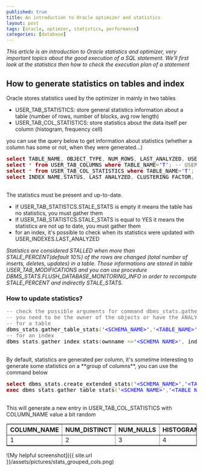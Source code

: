 ```yaml
---
published: true
title: An introduction to Oracle optimizer and statistics
layout: post
tags: [oracle, optimzer, statistics, performance]
categories: [database]
---
```

*This article is an introduction to Oracle statistics and optimizer, very important topics about the good execution of a SQL statement. We'll first look at the statistics then how to check the execution plan of a statement*

<!--excerpt-->

## How to generate statistics on tables and index

Oracle stores statistics used by the optimizer in mainly in two tables

* USER_TAB_STATISTICS: store general statistics information about a table (number of rows, number of blocks, avg row length)
* USER_TAB_COL_STATISTICS: store statistics about the data itself  per column (histogram, frequency cell)

you can use the query below to get information about statistics (whether a column has some or not, when they were generated...)

<pre style='color:#000000;background:#ffffff;'><span style='color:#800000; font-weight:bold; '>select</span> TABLE_NAME<span style='color:#808030; '>,</span> OBJECT_TYPE<span style='color:#808030; '>,</span> NUM_ROWS<span style='color:#808030; '>,</span> LAST_ANALYZED<span style='color:#808030; '>,</span> USER_STATS<span style='color:#808030; '>,</span> STALE_STATS <span style='color:#800000; font-weight:bold; '>from</span> USER_TAB_STATISTICS <span style='color:#800000; font-weight:bold; '>where</span> table_name<span style='color:#808030; '>=</span><span style='color:#0000e6; '>'T'</span><span style='color:#808030; '>;</span> <span style='color:#696969; '>-- USER_TAB_STATISTICS displays optimizer statistics for the tables owned by the current user, especially check column LAST_ANALYZED and STALE_STATS (check table definition for additional field to display)</span>
<span style='color:#800000; font-weight:bold; '>select</span> <span style='color:#808030; '>*</span> <span style='color:#800000; font-weight:bold; '>from</span> USER_TAB_COLUMNS <span style='color:#800000; font-weight:bold; '>where</span> TABLE_NAME<span style='color:#808030; '>=</span><span style='color:#0000e6; '>'T'</span><span style='color:#808030; '>;</span> <span style='color:#696969; '>-- USER_TAB_COLUMNS describes the columns of the tables, check column HISTOGRAM to see whether statistics exist or not</span>
<span style='color:#800000; font-weight:bold; '>select</span> <span style='color:#808030; '>*</span> <span style='color:#800000; font-weight:bold; '>from</span> USER_TAB_COL_STATISTICS <span style='color:#800000; font-weight:bold; '>where</span> TABLE_NAME<span style='color:#808030; '>=</span><span style='color:#0000e6; '>'T'</span><span style='color:#808030; '>;</span> <span style='color:#696969; '>-- USER_TAB_COL_STATISTICS contains column statistics and histogram information extracted from "USER_TAB_COLUMNS" (check table definition for additional field to display)</span>
<span style='color:#800000; font-weight:bold; '>select</span> INDEX_NAME<span style='color:#808030; '>,</span>STATUS<span style='color:#808030; '>,</span> LAST_ANALYZED<span style='color:#808030; '>,</span> CLUSTERING_FACTOR<span style='color:#808030; '>,</span> NUM_ROWS <span style='color:#800000; font-weight:bold; '>from</span> USER_INDEXES <span style='color:#800000; font-weight:bold; '>where</span> INDEX_NAME <span style='color:#800000; font-weight:bold; '>like</span> <span style='color:#0000e6; '>'ACT_BAT_%'</span><span style='color:#808030; '>;</span> <span style='color:#696969; '>-- check if index statistics are up-to-date</span>
</pre>
<br>
The statistics must be present and up-to-date.

* If USER_TAB_STATISTCS.STALE_STATS is empty it means the table has no statistics, you must gather them
* If USER_TAB_STATISTCS.STALE_STATS is equal to YES it means the statistics are not up to date, you must gather them
* for an index, it's possible to check when its statistics were updated with USER_INDEXES.LAST_ANALYZED

*Statistics are considered STALLED when more than STALE_PERCENT(default 10%) of the rows are changed (total number of inserts, deletes, updates) in a table. Those informations are stored in table USER_TAB_MODIFICATIONS and you can use procedure DBMS_STATS.FLUSH_DATABASE_MONITORING_INFO in order to recompute STALE_PERCENT and indirectly STALE_STATS.*

### How to update statistics?

<pre style='color:#000000;background:#ffffff;'><span style='color:#696969; '>-- check the possible arguments for command dbms_stats.gather_table_stats and dbms_stats.gather_index_stats</span>
<span style='color:#696969; '>-- you need to be the owner of the objects or have the ANALYZE ANY privilege or the DBA role</span>
<span style='color:#696969; '>-- for a table</span>
dbms_stats<span style='color:#808030; '>.</span>gather_table_stats<span style='color:#808030; '>(</span><span style='color:#0000e6; '>'&lt;SCHEMA_NAME>'</span><span style='color:#808030; '>,</span><span style='color:#0000e6; '>'&lt;TABLE_NAME>'</span><span style='color:#808030; '>,</span> <span style='color:#800000; font-weight:bold; '>degree</span><span style='color:#808030; '>=</span><span style='color:#808030; '>></span><span style='color:#0000e6; '>'AUTO_DEGREE'</span><span style='color:#808030; '>,</span> no_invalidate<span style='color:#808030; '>=</span><span style='color:#808030; '>></span><span style='color:#800000; font-weight:bold; '>false</span><span style='color:#808030; '>)</span><span style='color:#808030; '>;</span>
<span style='color:#696969; '>-- for an index</span>
dbms_stats<span style='color:#808030; '>.</span>gather_index_stats<span style='color:#808030; '>(</span>ownname <span style='color:#808030; '>=</span><span style='color:#808030; '>></span><span style='color:#0000e6; '>'&lt;SCHEMA_NAME>'</span><span style='color:#808030; '>,</span> indname <span style='color:#808030; '>=</span><span style='color:#808030; '>></span> <span style='color:#0000e6; '>'&lt;INDEX_NAME>'</span><span style='color:#808030; '>)</span>
</pre>
<br>
By default, statistics are generated per column, it's sometime interesting to generate some statistics on a **group of columns**, you can use the command below

<pre style='color:#000000;background:#ffffff;'><span style='color:#800000; font-weight:bold; '>select</span> dbms_stats<span style='color:#808030; '>.</span>create_extended_stats<span style='color:#808030; '>(</span><span style='color:#0000e6; '>'&lt;SCHEMA_NAME>'</span><span style='color:#808030; '>,</span><span style='color:#0000e6; '>'&lt;TABLE_NAME>'</span><span style='color:#808030; '>,</span><span style='color:#0000e6; '>'(&lt;LIST_OF_COLUMNS>)'</span><span style='color:#808030; '>)</span> <span style='color:#800000; font-weight:bold; '>from</span> dual<span style='color:#808030; '>;</span>
<span style='color:#800000; font-weight:bold; '>exec</span> dbms_stats<span style='color:#808030; '>.</span>gather_table_stats<span style='color:#808030; '>(</span><span style='color:#0000e6; '>'&lt;SCHEMA_NAME>'</span><span style='color:#808030; '>,</span><span style='color:#0000e6; '>'&lt;TABLE_NAME>'</span><span style='color:#808030; '>)</span>
</pre>
<br>
This will generate a new entry in USER_TAB_COL_STATISTICS with COLUMN_NAME value a bit random

<table border="1" style="width:100%">
<tr>
<th>COLUMN_NAME</th><th>NUM_DISTINCT</th><th>NUM_NULLS</th><th>HISTOGRAM</th>
</tr>
<tr>
<td>1</td><td>2</td><td>3</td><td>4</td>
</tr>
</table>

![My helpful screenshot]({{ site.url }}/assets/pictures/stats_grouped_cols.png)